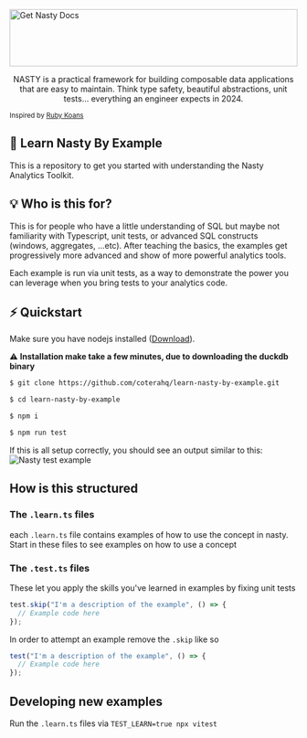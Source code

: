 <img align="center" src="https://github.com/coterahq/nasty-assets/blob/main/logo.svg?raw=true" alt="Get Nasty Docs" style="width:100%;height:100px"/></a>
<p align="center">NASTY is a practical framework for building composable data applications that are easy to maintain. Think type safety, beautiful abstractions, unit tests... everything an engineer expects in 2024.</p>

<sub>Inspired by [Ruby Koans](https://www.rubykoans.com/)</sub>

## 👋 Learn Nasty By Example

This is a repository to get you started with understanding the Nasty Analytics Toolkit.

## 💡 Who is this for? 

This is for people who have a little understanding of SQL but maybe not
familiarity with Typescript, unit tests, or advanced SQL constructs (windows,
aggregates, ...etc). After teaching the basics, the examples get progressively
more advanced and show of more powerful analytics tools.

Each example is run via unit tests, as a way to demonstrate the power you can leverage when you bring tests to your analytics code.

## ⚡️ Quickstart
Make sure you have nodejs installed ([Download](https://nodejs.org/en/downloaddownload)).

:warning: **Installation make take a few minutes, due to downloading the duckdb binary**

```bash
$ git clone https://github.com/coterahq/learn-nasty-by-example.git

$ cd learn-nasty-by-example

$ npm i

$ npm run test
```
If this is all setup correctly, you should see an output similar to this:
<img align="center" alt="Nasty test example" src="https://github.com/coterahq/nasty-assets/blob/main/learn-nasty-test_01.png?raw=true"/>

## How is this structured

### The `.learn.ts` files

each `.learn.ts` file contains examples of how to use the concept in nasty. Start in these files to see examples on how to use a concept

### The `.test.ts` files

These let you apply the skills you've learned in examples by fixing unit tests

```typescript
test.skip("I'm a description of the example", () => {
  // Example code here
});
```

In order to attempt an example remove the `.skip` like so

```typescript
test("I'm a description of the example", () => {
  // Example code here
});
```

## Developing new examples

Run the `.learn.ts` files via `TEST_LEARN=true npx vitest`
